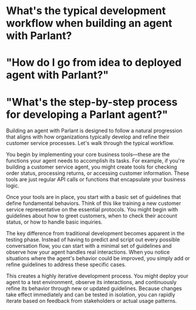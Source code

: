 # What's the typical development workflow when building an agent with Parlant?

# "How do I go from idea to deployed agent with Parlant?"

# "What's the step-by-step process for developing a Parlant agent?"

Building an agent with Parlant is designed to follow a natural progression that aligns with how organizations typically develop and refine their customer service processes. Let's walk through the typical workflow.

You begin by implementing your core business tools—these are the functions your agent needs to accomplish its tasks. For example, if you're building a customer service agent, you might create tools for checking order status, processing returns, or accessing customer information. These tools are just regular API calls or functions that encapsulate your business logic.

Once your tools are in place, you start with a basic set of guidelines that define fundamental behaviors. Think of this like training a new customer service representative on the essential protocols. You might begin with guidelines about how to greet customers, when to check their account status, or how to handle basic inquiries.

The key difference from traditional development becomes apparent in the testing phase. Instead of having to predict and script out every possible conversation flow, you can start with a minimal set of guidelines and observe how your agent handles real interactions. When you notice situations where the agent's behavior could be improved, you simply add or refine guidelines to address these specific cases.

This creates a highly iterative development process. You might deploy your agent to a test environment, observe its interactions, and continuously refine its behavior through new or updated guidelines. Because changes take effect immediately and can be tested in isolation, you can rapidly iterate based on feedback from stakeholders or actual usage patterns.

